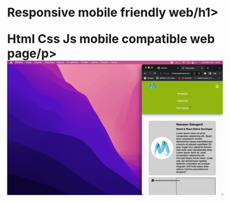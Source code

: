 <h1>Responsive mobile friendly web/h1>



<p> Html Css Js mobile compatible web page/p>



<img src="sayfa.gif" />
